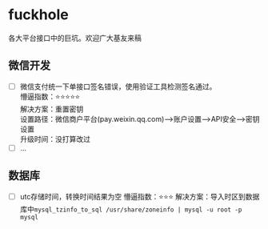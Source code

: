 # fuckhole
各大平台接口中的巨坑。欢迎广大基友来稿

## 微信开发

- [ ] 微信支付统一下单接口签名错误，使用验证工具检测签名通过。  
懵逼指数：:star::star::star::star::star:  
解决方案：重置密钥  
设置路径：微信商户平台(pay.weixin.qq.com)-->账户设置-->API安全-->密钥设置  
升级时间：没打算改过  
- [ ] ...

## 数据库
- [ ] utc存储时间，转换时间结果为空
懵逼指数：:star::star::star:
解决方案：导入时区到数据库中```mysql_tzinfo_to_sql /usr/share/zoneinfo | mysql -u root -p mysql```